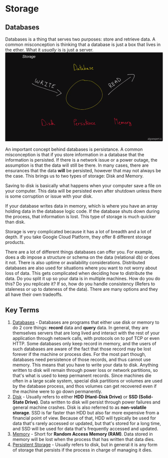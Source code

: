 # Storage

## Databases
Databases is a thing that serves two purposes: store and retrieve data. A common misconception is thinking that a database is just a box that lives in the ether. What it *usually* is is just a server.
![](../../../attachments/storage_20210704-213409.png)

An important concept behind databases is persistance. A common misconception is that if you store information in a database that the information is persisted. If there is a network issue or a power outage, the assumption is that the data will still be there. In many cases, there are ensurances that the data **will** be persisted, however that may not always be the case. This brings us to two types of storage: Disk and Memory.

Saving to disk is basically what happens when your computer save a file on your computer. This data will be persisted even after shutdown unless there is some corruption or issue with your disk.

If your database writes data in memory, which is where you have an array holding data in the database logic code. If the database shuts down during the process, that information is lost. This type of storage is much quicker than disk.

Storage is very complicated because it has a lot of breadth and a lot of depth. If you take Google Cloud Platform, they offer 8 different storage products.

There are a lot of different things databases can offer you. For example, does a db impose a structure or schema on the data (relational db) or does it not. There is also uptime or availability considerations. Distributed databases are also used for situations where you want to not worry about loss of data. This gets complicated when deciding how to distribute the data. Do you split it up so your data is in multiple machines. How do you do this? Do you replicate it? If so, how do you handle consistency (Refers to staleness or up to dateness of the data). There are many options and they all have their own tradeoffs.

## Key Terms
1. [Databases](glossary.md#databases) - Databases are programs that either use disk or memory to do 2 core things: **record** data and **query** data. In general, they are themselves servers that are long lived and interact with the rest of your application through netowrk calls, with protocols on to pof TCP or even HTTP.  Some databases only keep record in memory, and the users of such databases are aware of the fact that those record may be lost forever if the machine or process dies. For the most part though, databases need persistence of those records, and thus cannot use memory. This means that you have to write your data to disk. Anything written to disk will remain through power loss or network partitions, so that's what is used to keep permanent records. Since machines die often in a large scale system, special disk partitions or volumes are used by the database process, and thos volumes can get recovered even if the machine were to go down permanently.
2. [Disk](glossary.md#disk) - Usually refers to either **HDD (Hard-Disk Drive)** or **SSD (Solid-State Drive)**. Data written to disk will persist through power failures and general machine crashes. Disk is also referred to as **non-volatile storage**. SSD is far faster than HDD but also far more expensive from a financial point of view. Because of that, HDD will typically be used for data that's rarely accessed or updated, but that's stored for a long time, and SSD will be used for data that's frequently accessed and updated.
3. [Memory](glossary.md#memory) - Short for **Random Access Memory (RAM)**. Data stored in memory will be lost when the process that has written that data dies.
4. [Persistent Storage](glossary.md#persistent-storage) - Usually refers to disk, but in general it is any form of storage that persists if the process in charge of managing it dies.
